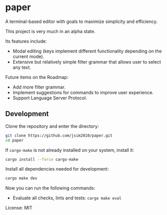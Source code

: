 # paper

A terminal-based editor with goals to maximize simplicity and efficiency.

This project is very much in an alpha state.

Its features include:
- Modal editing (keys implement different functionality depending on the current mode).
- Extensive but relatively simple filter grammar that allows user to select any text.

Future items on the Roadmap:
- Add more filter grammar.
- Implement suggestions for commands to improve user experience.
- Support Language Server Protocol.

## Development

Clone the repository and enter the directory:

```sh
git clone https://github.com/jsim2010/paper.git
cd paper
```

If `cargo-make` is not already installed on your system, install it:

```sh
cargo install --force cargo-make
```

Install all dependencies needed for development:

```sh
cargo make dev
```

Now you can run the following commands:
- Evaluate all checks, lints and tests: `cargo make eval`

License: MIT
